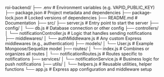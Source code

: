 roi-backend/
├── .env                     # Environment variables (e.g. VAPID_PUBLIC_KEY)
├── package.json             # Project metadata and dependencies
├── package-lock.json        # Locked versions of dependencies
├── README.md                # Documentation
├── src/
    ├── server.js                # Entry point 
    to start the server
    ├── config/
    │   └── db.js            # Database connection or other config
    ├── controllers/
    │   └── notificationController.js  # Logic that handles sending notifications
    ├── middlewares/
    │   └── authMiddleware.js # Any custom Express middlewares (e.g., authentication)
    ├── models/
    │   └── User.js          # Example Mongoose/Sequelize model
    ├── routes/
    │   └── index.js         # Combines or organizes all routes
    │   └── notificationRoutes.js  # Routes specific to notifications
    ├── services/
    │   └── notificationService.js  # Business logic for push notifications
    ├── utils/
    │   └── helpers.js       # Reusable utilities, helper functions
    └── app.js               # Express app configuration and middleware setup